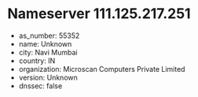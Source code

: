 # Nameserver 111.125.217.251

* as_number: 55352
* name: Unknown
* city: Navi Mumbai
* country: IN
* organization: Microscan Computers Private Limited
* version: Unknown
* dnssec: false
